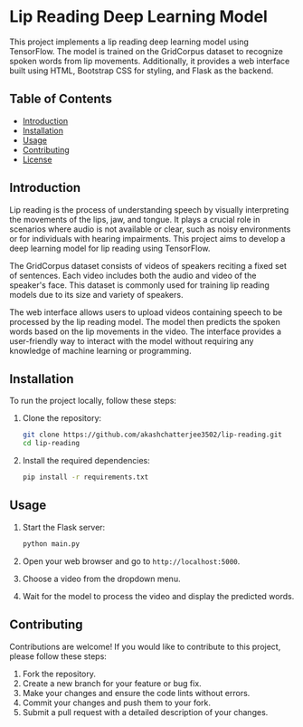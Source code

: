 # Lip Reading Deep Learning Model

This project implements a lip reading deep learning model using TensorFlow. The model is trained on the GridCorpus dataset to recognize spoken words from lip movements. Additionally, it provides a web interface built using HTML, Bootstrap CSS for styling, and Flask as the backend.

## Table of Contents
- [Introduction](#introduction)
- [Installation](#installation)
- [Usage](#usage)
- [Contributing](#contributing)
- [License](#license)

## Introduction

Lip reading is the process of understanding speech by visually interpreting the movements of the lips, jaw, and tongue. It plays a crucial role in scenarios where audio is not available or clear, such as noisy environments or for individuals with hearing impairments. This project aims to develop a deep learning model for lip reading using TensorFlow.

The GridCorpus dataset consists of videos of speakers reciting a fixed set of sentences. Each video includes both the audio and video of the speaker's face. This dataset is commonly used for training lip reading models due to its size and variety of speakers.

The web interface allows users to upload videos containing speech to be processed by the lip reading model. The model then predicts the spoken words based on the lip movements in the video. The interface provides a user-friendly way to interact with the model without requiring any knowledge of machine learning or programming.

## Installation

To run the project locally, follow these steps:

1. Clone the repository:
   ```bash
   git clone https://github.com/akashchatterjee3502/lip-reading.git
   cd lip-reading
   ```

2. Install the required dependencies:
   ```bash
   pip install -r requirements.txt
   ```

## Usage

1. Start the Flask server:
   ```bash
   python main.py
   ```

2. Open your web browser and go to `http://localhost:5000`.

3. Choose a video from the dropdown menu.

4. Wait for the model to process the video and display the predicted words.

## Contributing

Contributions are welcome! If you would like to contribute to this project, please follow these steps:

1. Fork the repository.
2. Create a new branch for your feature or bug fix.
3. Make your changes and ensure the code lints without errors.
4. Commit your changes and push them to your fork.
5. Submit a pull request with a detailed description of your changes.